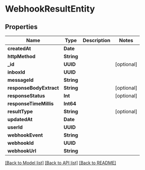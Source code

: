 # WebhookResultEntity

## Properties
Name | Type | Description | Notes
------------ | ------------- | ------------- | -------------
**createdAt** | **Date** |  | 
**httpMethod** | **String** |  | 
**_id** | **UUID** |  | [optional] 
**inboxId** | **UUID** |  | 
**messageId** | **String** |  | 
**responseBodyExtract** | **String** |  | [optional] 
**responseStatus** | **Int** |  | [optional] 
**responseTimeMillis** | **Int64** |  | 
**resultType** | **String** |  | [optional] 
**updatedAt** | **Date** |  | 
**userId** | **UUID** |  | 
**webhookEvent** | **String** |  | 
**webhookId** | **UUID** |  | 
**webhookUrl** | **String** |  | 

[[Back to Model list]](../README#documentation-for-models) [[Back to API list]](../README#documentation-for-api-endpoints) [[Back to README]](../README)


